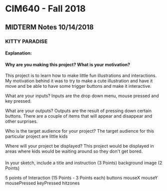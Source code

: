 # CIM640 - Fall 2018

## MIDTERM Notes 10/14/2018

### KITTY PARADISE

#### Explanation:
#### Why are you making this project? What is your motivation?
This project is to learn how to make little fun illustrations and interactions.
My motivation behind it was to try to make a cute illustration and have it
move and be able to have some trigger buttons and make it interactive.

What are your inputs?
Inputs are the drop down menu, mouse pressed and key pressed.

What are your outputs?
Outputs are the result of pressing down certain buttons.
There are a couple of items that will appear and disappear and other surprises.

Who is the target audience for your project?
The target audience for this particular project are little kids

Where will your project be displayed?
This project would be displayed in areas where kids would be waiting around
so they don't get bored.


####
In your sketch, include a title and instruction (3 Points)
background image (2 Points)

5 points of Interaction (15 Points - 3 Points each)
buttons
mouseX mouseY
mousePressed
keyPressed
hitzones
